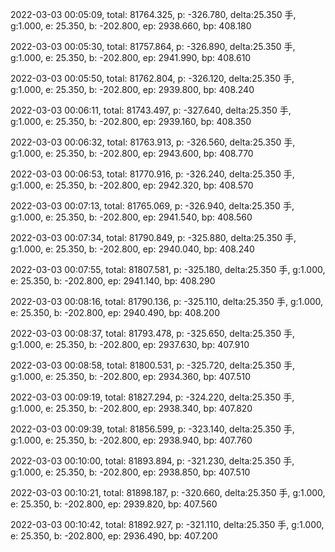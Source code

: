 2022-03-03 00:05:09, total: 81764.325, p: -326.780, delta:25.350 手, g:1.000, e: 25.350, b: -202.800, ep: 2938.660, bp: 408.180

2022-03-03 00:05:30, total: 81757.864, p: -326.890, delta:25.350 手, g:1.000, e: 25.350, b: -202.800, ep: 2941.990, bp: 408.610

2022-03-03 00:05:50, total: 81762.804, p: -326.120, delta:25.350 手, g:1.000, e: 25.350, b: -202.800, ep: 2939.800, bp: 408.240

2022-03-03 00:06:11, total: 81743.497, p: -327.640, delta:25.350 手, g:1.000, e: 25.350, b: -202.800, ep: 2939.160, bp: 408.350

2022-03-03 00:06:32, total: 81763.913, p: -326.560, delta:25.350 手, g:1.000, e: 25.350, b: -202.800, ep: 2943.600, bp: 408.770

2022-03-03 00:06:53, total: 81770.916, p: -326.240, delta:25.350 手, g:1.000, e: 25.350, b: -202.800, ep: 2942.320, bp: 408.570

2022-03-03 00:07:13, total: 81765.069, p: -326.940, delta:25.350 手, g:1.000, e: 25.350, b: -202.800, ep: 2941.540, bp: 408.560

2022-03-03 00:07:34, total: 81790.849, p: -325.880, delta:25.350 手, g:1.000, e: 25.350, b: -202.800, ep: 2940.040, bp: 408.240

2022-03-03 00:07:55, total: 81807.581, p: -325.180, delta:25.350 手, g:1.000, e: 25.350, b: -202.800, ep: 2941.140, bp: 408.290

2022-03-03 00:08:16, total: 81790.136, p: -325.110, delta:25.350 手, g:1.000, e: 25.350, b: -202.800, ep: 2940.490, bp: 408.200

2022-03-03 00:08:37, total: 81793.478, p: -325.650, delta:25.350 手, g:1.000, e: 25.350, b: -202.800, ep: 2937.630, bp: 407.910

2022-03-03 00:08:58, total: 81800.531, p: -325.720, delta:25.350 手, g:1.000, e: 25.350, b: -202.800, ep: 2934.360, bp: 407.510

2022-03-03 00:09:19, total: 81827.294, p: -324.220, delta:25.350 手, g:1.000, e: 25.350, b: -202.800, ep: 2938.340, bp: 407.820

2022-03-03 00:09:39, total: 81856.599, p: -323.140, delta:25.350 手, g:1.000, e: 25.350, b: -202.800, ep: 2938.940, bp: 407.760

2022-03-03 00:10:00, total: 81893.894, p: -321.230, delta:25.350 手, g:1.000, e: 25.350, b: -202.800, ep: 2938.850, bp: 407.510

2022-03-03 00:10:21, total: 81898.187, p: -320.660, delta:25.350 手, g:1.000, e: 25.350, b: -202.800, ep: 2939.820, bp: 407.560

2022-03-03 00:10:42, total: 81892.927, p: -321.110, delta:25.350 手, g:1.000, e: 25.350, b: -202.800, ep: 2936.490, bp: 407.200